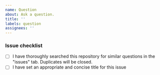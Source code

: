 ```yaml
---
name: Question
about: Ask a question.
title: ''
labels: question
assignees: ''
---
```


<!-- Thank you for filing this! -->
<!-- Ask your question below this line -->



### Issue checklist
<!-- Mark a list entry as resolved using an "x" in the brackets: "[x]" -->
- [ ] I have thoroughly searched this repository for similar questions in the "issues" tab. Duplicates will be closed.
- [ ] I have set an appropriate and concise title for this issue
